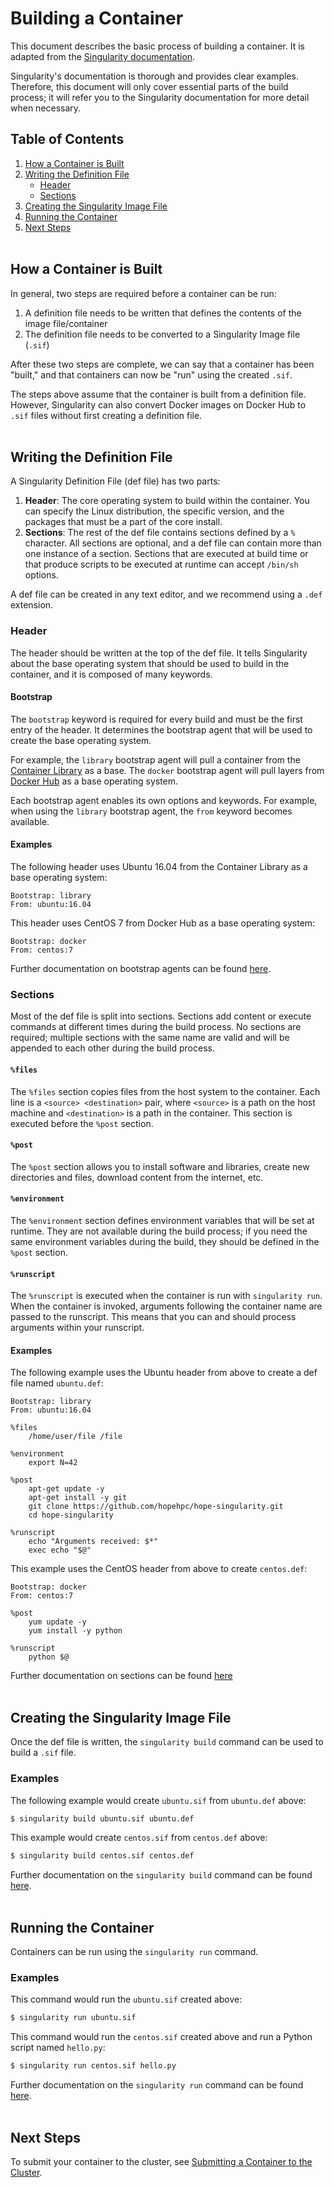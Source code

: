 # Building a Container
This document describes the basic process of building a container. It is adapted from the [Singularity documentation](https://sylabs.io/guides/3.3/user-guide/index.html).

Singularity's documentation is thorough and provides clear examples. Therefore, this document will only cover essential parts of the build process; it will refer you to the Singularity documentation for more detail when necessary.

## Table of Contents
1. [How a Container is Built](#how-a-container-is-built)
2. [Writing the Definition File](#writing-the-definition-file)
    + [Header](#header)
    + [Sections](#sections)
3. [Creating the Singularity Image File](#creating-the-singularity-image-file)
4. [Running the Container](#running-the-container)
5. [Next Steps](#next-steps)</br></br>

## How a Container is Built
In general, two steps are required before a container can be run:
1. A definition file needs to be written that defines the contents of the image file/container
2. The definition file needs to be converted to a Singularity Image file (`.sif`)

After these two steps are complete, we can say that a container has been "built," and that containers can now be "run" using the created `.sif`.

The steps above assume that the container is built from a definition file. However, Singularity can also convert Docker images on Docker Hub to `.sif` files without first creating a definition file.
</br></br>

## Writing the Definition File
A Singularity Definition File (def file) has two parts:
1. **Header**: The core operating system to build within the container. You can specify the Linux distribution, the specific version, and the packages that must be a part of the core install.
2. **Sections**: The rest of the def file contains sections defined by a `%` character. All sections are optional, and a def file can contain more than one instance of a section. Sections that are executed at build time or that produce scripts to be executed at runtime can accept `/bin/sh` options.

A def file can be created in any text editor, and we recommend using a `.def` extension.

### Header
The header should be written at the top of the def file. It tells Singularity about the base operating system that should be used to build in the container, and it is composed of many keywords.

#### Bootstrap
The `bootstrap` keyword is required for every build and must be the first entry of the header. It determines the bootstrap agent that will be used to create the base operating system.

For example, the `library` bootstrap agent will pull a container from the [Container Library](https://cloud.sylabs.io/library) as a base. The `docker` bootstrap agent will pull layers from [Docker Hub](https://hub.docker.com) as a base operating system.

Each bootstrap agent enables its own options and keywords. For example, when using the `library` bootstrap agent, the `from` keyword becomes available.

#### Examples
The following header uses Ubuntu 16.04 from the Container Library as a base operating system:
```
Bootstrap: library
From: ubuntu:16.04
```

This header uses CentOS 7 from Docker Hub as a base operating system:
```
Bootstrap: docker
From: centos:7
```

Further documentation on bootstrap agents can be found [here](https://sylabs.io/guides/3.3/user-guide/appendix.html#buildmodules).

### Sections
Most of the def file is split into sections. Sections add content or execute commands at different times during the build process. No sections are required; multiple sections with the same name are valid and will be appended to each other during the build process.

#### `%files`
The `%files` section copies files from the host system to the container. Each line is a `<source> <destination>` pair, where `<source>` is a path on the host machine and `<destination>` is a path in the container. This section is executed before the `%post` section.

#### `%post`
The `%post` section allows you to install software and libraries, create new directories and files, download content from the internet, etc.

#### `%environment`
The `%environment` section defines environment variables that will be set at runtime. They are not available during the build process; if you need the same environment variables during the build, they should be defined in the `%post` section.

#### `%runscript`
The `%runscript` is executed when the container is run with `singularity run`. When the container is invoked, arguments following the container name are passed to the runscript. This means that you can and should process arguments within your runscript.

#### Examples
The following example uses the Ubuntu header from above to create a def file named `ubuntu.def`:
```
Bootstrap: library
From: ubuntu:16.04

%files
    /home/user/file /file
    
%environment
    export N=42
    
%post
    apt-get update -y
    apt-get install -y git
    git clone https://github.com/hopehpc/hope-singularity.git
    cd hope-singularity
    
%runscript
    echo "Arguments received: $*"
    exec echo "$@"
```

This example uses the CentOS header from above to create `centos.def`:
```
Bootstrap: docker
From: centos:7

%post
    yum update -y
    yum install -y python
    
%runscript
    python $@
```

Further documentation on sections can be found [here](https://sylabs.io/guides/3.3/user-guide/definition_files.html#sections)</br></br>

## Creating the Singularity Image File
Once the def file is written, the `singularity build` command can be used to build a `.sif` file.

### Examples
The following example would create `ubuntu.sif` from `ubuntu.def` above:
```bash
$ singularity build ubuntu.sif ubuntu.def
```

This example would create `centos.sif` from `centos.def` above:
```bash
$ singularity build centos.sif centos.def
```

Further documentation on the `singularity build` command can be found [here](https://sylabs.io/guides/3.3/user-guide/cli/singularity_build.html).</br></br>

## Running the Container 
Containers can be run using the `singularity run` command.

### Examples
This command would run the `ubuntu.sif` created above:
```bash
$ singularity run ubuntu.sif
```

This command would run the `centos.sif` created above and run a Python script named `hello.py`:
```bash
$ singularity run centos.sif hello.py
```

Further documentation on the `singularity run` command can be found [here](https://sylabs.io/guides/3.3/user-guide/cli/singularity_run.html?highlight=run).</br></br>

## Next Steps
To submit your container to the cluster, see [Submitting a Container to the Cluster](submitting-a-container-to-the-cluster.md).

